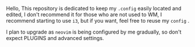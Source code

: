 
Hello, This repository is dedicated to keep my `.config` easily located and edited, I don't recommend it for those who are not used to WM, I recommend starting to use `i3`, but if you want, feel free to reuse my `config` .


I plan to upgrade as `neovim` is being configured by me gradually, so don't expect PLUGINS and advanced settings.
